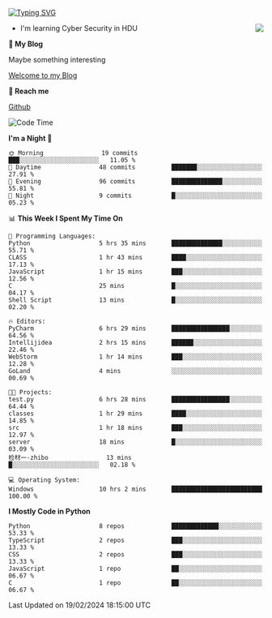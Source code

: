 [![Typing SVG](https://readme-typing-svg.herokuapp.com?font=Fira+Code&pause=1000&random=false&width=450&height=60&lines=Hello+%F0%9F%91%8B%F0%9F%8F%BB;I'm+JBNRZ)](https://git.io/typing-svg)

<a href="#">
  <img align="right" src="https://github-readme-stats.vercel.app/api?username=JBNRZ&show_icons=true&bg_color=15,f2f7fd,E0EAFC" />
</a>

- I'm learning Cyber Security in HDU

 **🌱 My Blog**

Maybe something interesting

[Welcome to my Blog](https://jbnrz.com.cn/)

 **💬 Reach me** 

[Github](https://github.com/JBNRZ)


<!--START_SECTION:waka-->
![Code Time](http://img.shields.io/badge/Code%20Time-328%20hrs%2047%20mins-blue)

**I'm a Night 🦉** 

```text
🌞 Morning                19 commits          ███░░░░░░░░░░░░░░░░░░░░░░   11.05 % 
🌆 Daytime                48 commits          ███████░░░░░░░░░░░░░░░░░░   27.91 % 
🌃 Evening                96 commits          ██████████████░░░░░░░░░░░   55.81 % 
🌙 Night                  9 commits           █░░░░░░░░░░░░░░░░░░░░░░░░   05.23 % 
```


📊 **This Week I Spent My Time On** 

```text
💬 Programming Languages: 
Python                   5 hrs 35 mins       ██████████████░░░░░░░░░░░   55.71 % 
CLASS                    1 hr 43 mins        ████░░░░░░░░░░░░░░░░░░░░░   17.13 % 
JavaScript               1 hr 15 mins        ███░░░░░░░░░░░░░░░░░░░░░░   12.56 % 
C                        25 mins             █░░░░░░░░░░░░░░░░░░░░░░░░   04.17 % 
Shell Script             13 mins             █░░░░░░░░░░░░░░░░░░░░░░░░   02.20 % 

🔥 Editors: 
PyCharm                  6 hrs 29 mins       ████████████████░░░░░░░░░   64.56 % 
Intellijidea             2 hrs 15 mins       ██████░░░░░░░░░░░░░░░░░░░   22.46 % 
WebStorm                 1 hr 14 mins        ███░░░░░░░░░░░░░░░░░░░░░░   12.28 % 
GoLand                   4 mins              ░░░░░░░░░░░░░░░░░░░░░░░░░   00.69 % 

🐱‍💻 Projects: 
test.py                  6 hrs 28 mins       ████████████████░░░░░░░░░   64.44 % 
classes                  1 hr 29 mins        ████░░░░░░░░░░░░░░░░░░░░░   14.85 % 
src                      1 hr 18 mins        ███░░░░░░░░░░░░░░░░░░░░░░   12.97 % 
server                   18 mins             █░░░░░░░░░░░░░░░░░░░░░░░░   03.09 % 
检材一-zhibo                13 mins             █░░░░░░░░░░░░░░░░░░░░░░░░   02.18 % 

💻 Operating System: 
Windows                  10 hrs 2 mins       █████████████████████████   100.00 % 
```

**I Mostly Code in Python** 

```text
Python                   8 repos             █████████████░░░░░░░░░░░░   53.33 % 
TypeScript               2 repos             ███░░░░░░░░░░░░░░░░░░░░░░   13.33 % 
CSS                      2 repos             ███░░░░░░░░░░░░░░░░░░░░░░   13.33 % 
JavaScript               1 repo              ██░░░░░░░░░░░░░░░░░░░░░░░   06.67 % 
C                        1 repo              ██░░░░░░░░░░░░░░░░░░░░░░░   06.67 % 
```




 Last Updated on 19/02/2024 18:15:00 UTC
<!--END_SECTION:waka-->
